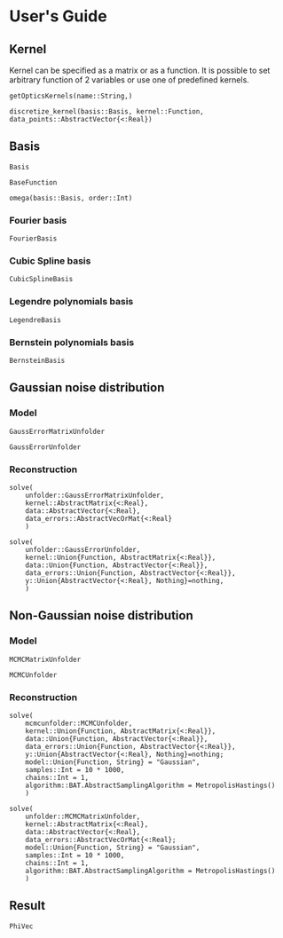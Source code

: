 # User's Guide

## Kernel
Kernel can be specified as a matrix or as a function.
It is possible to set arbitrary function of 2 variables or use one of predefined kernels.


```@docs
getOpticsKernels(name::String,)
```

```@docs
discretize_kernel(basis::Basis, kernel::Function, data_points::AbstractVector{<:Real})
```

## Basis

```@docs
Basis
```

```@docs
BaseFunction
```

```@docs
omega(basis::Basis, order::Int)
```

### Fourier basis

```@docs
FourierBasis
```

### Cubic Spline basis

```@docs
CubicSplineBasis
```

### Legendre polynomials basis

```@docs
LegendreBasis
```

### Bernstein polynomials basis

```@docs
BernsteinBasis
```

## Gaussian noise distribution

### Model

```@docs
GaussErrorMatrixUnfolder
```

```@docs
GaussErrorUnfolder
```

### Reconstruction

```@docs
solve(
    unfolder::GaussErrorMatrixUnfolder,
    kernel::AbstractMatrix{<:Real},
    data::AbstractVector{<:Real},
    data_errors::AbstractVecOrMat{<:Real}
    )
```

```@docs
solve(
    unfolder::GaussErrorUnfolder,
    kernel::Union{Function, AbstractMatrix{<:Real}},
    data::Union{Function, AbstractVector{<:Real}},
    data_errors::Union{Function, AbstractVector{<:Real}},
    y::Union{AbstractVector{<:Real}, Nothing}=nothing,
    )
```

## Non-Gaussian noise distribution

### Model

```@docs
MCMCMatrixUnfolder
```

```@docs
MCMCUnfolder
```

### Reconstruction

```@docs
solve(
    mcmcunfolder::MCMCUnfolder,
    kernel::Union{Function, AbstractMatrix{<:Real}},
    data::Union{Function, AbstractVector{<:Real}},
    data_errors::Union{Function, AbstractVector{<:Real}},
    y::Union{AbstractVector{<:Real}, Nothing}=nothing;
    model::Union{Function, String} = "Gaussian",
    samples::Int = 10 * 1000,
    chains::Int = 1,
    algorithm::BAT.AbstractSamplingAlgorithm = MetropolisHastings()
    )
```

```@docs
solve(
    unfolder::MCMCMatrixUnfolder,
    kernel::AbstractMatrix{<:Real},
    data::AbstractVector{<:Real},
    data_errors::AbstractVecOrMat{<:Real};
    model::Union{Function, String} = "Gaussian",
    samples::Int = 10 * 1000,
    chains::Int = 1,
    algorithm::BAT.AbstractSamplingAlgorithm = MetropolisHastings()
    )
```

## Result

```@docs
PhiVec
```

